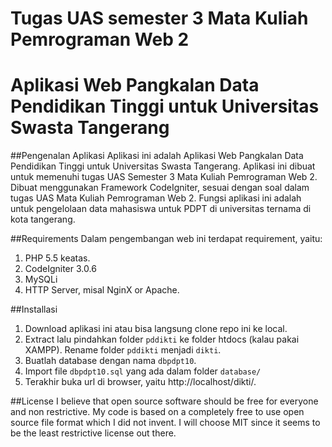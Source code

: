 Tugas UAS semester 3 Mata Kuliah Pemrograman Web 2
===================================================
Aplikasi Web Pangkalan Data Pendidikan Tinggi untuk Universitas Swasta Tangerang
================================================================================

##Pengenalan Aplikasi
Aplikasi ini adalah Aplikasi Web Pangkalan Data Pendidikan Tinggi untuk Universitas Swasta Tangerang. Aplikasi ini dibuat untuk memenuhi tugas UAS Semester 3 Mata Kuliah Pemrograman Web 2. Dibuat menggunakan Framework CodeIgniter, sesuai dengan soal dalam tugas UAS Mata Kuliah Pemrograman Web 2. Fungsi aplikasi ini adalah untuk pengelolaan data mahasiswa untuk PDPT di universitas ternama di kota tangerang.

##Requirements
Dalam pengembangan web ini terdapat requirement, yaitu:
1. PHP 5.5 keatas.
2. CodeIgniter 3.0.6
3. MySQLi
4. HTTP Server, misal NginX or Apache.

##Installasi
1. Download aplikasi ini atau bisa langsung clone repo ini ke local.
2. Extract lalu pindahkan folder `pddikti` ke folder htdocs (kalau pakai XAMPP). Rename folder `pddikti` menjadi `dikti`.
3. Buatlah database dengan nama `dbpdpt10`.
4. Import file `dbpdpt10.sql` yang ada dalam folder `database/`
5. Terakhir buka url di browser, yaitu http://localhost/dikti/.

##License
I believe that open source software should be free for everyone and non restrictive. My code is based on a completely free to use open source file format which I did not invent. I will choose MIT since it seems to be the least restrictive license out there.
